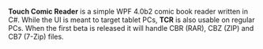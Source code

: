 **Touch Comic Reader** is a simple WPF 4.0b2 comic book reader written in C#. While the UI is meant to target tablet PCs, **TCR** is also usable on regular PCs. When the first beta is released it will handle CBR (RAR), CBZ (ZIP) and CB7 (7-Zip) files.
